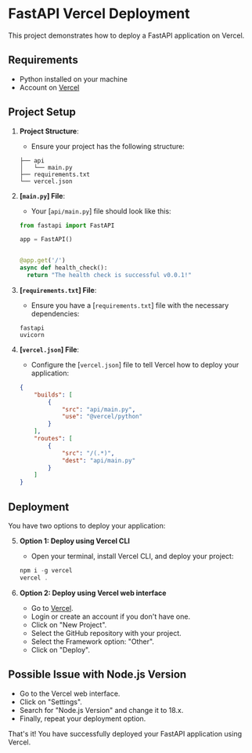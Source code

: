 # FastAPI Vercel Deployment

This project demonstrates how to deploy a FastAPI application on Vercel.

## Requirements

- Python installed on your machine
- Account on [Vercel](https://vercel.com/)

## Project Setup

1. **Project Structure**:
    - Ensure your project has the following structure:
    ```
    ├── api
    │   └── main.py
    ├── requirements.txt
    └── vercel.json
    ```

2. **[`main.py`] File**:
    - Your [`api/main.py`] file should look like this:
    ```python
    from fastapi import FastAPI

    app = FastAPI()


    @app.get('/')
    async def health_check():
      return "The health check is successful v0.0.1!"
    ```

3. **[`requirements.txt`] File**:
    - Ensure you have a [`requirements.txt`] file with the necessary dependencies:
    ```
    fastapi
    uvicorn
    ```

4. **[`vercel.json`] File**:
    - Configure the [`vercel.json`] file to tell Vercel how to deploy your application:
    ```json
    {
        "builds": [
            {
                "src": "api/main.py",
                "use": "@vercel/python"
            }
        ],
        "routes": [
            {
                "src": "/(.*)",
                "dest": "api/main.py"
            }
        ]
    }
    ```

## Deployment

You have two options to deploy your application:

5. **Option 1: Deploy using Vercel CLI**
    - Open your terminal, install Vercel CLI, and deploy your project:
    ```powershell
    npm i -g vercel
    vercel .
    ```

6. **Option 2: Deploy using Vercel web interface**
    - Go to [Vercel](https://vercel.com/).
    - Login or create an account if you don't have one.
    - Click on "New Project".
    - Select the GitHub repository with your project.
    - Select the Framework option: "Other".
    - Click on "Deploy".

## Possible Issue with Node.js Version

- Go to the Vercel web interface.
- Click on "Settings".
- Search for "Node.js Version" and change it to 18.x.
- Finally, repeat your deployment option.

That's it! You have successfully deployed your FastAPI application using Vercel.